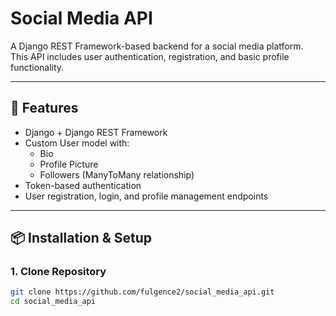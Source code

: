 # Social Media API

A Django REST Framework-based backend for a social media platform.  
This API includes user authentication, registration, and basic profile functionality.

---

## 🚀 Features
- Django + Django REST Framework
- Custom User model with:
  - Bio
  - Profile Picture
  - Followers (ManyToMany relationship)
- Token-based authentication
- User registration, login, and profile management endpoints

---

## 📦 Installation & Setup

### 1. Clone Repository
```bash
git clone https://github.com/fulgence2/social_media_api.git
cd social_media_api
